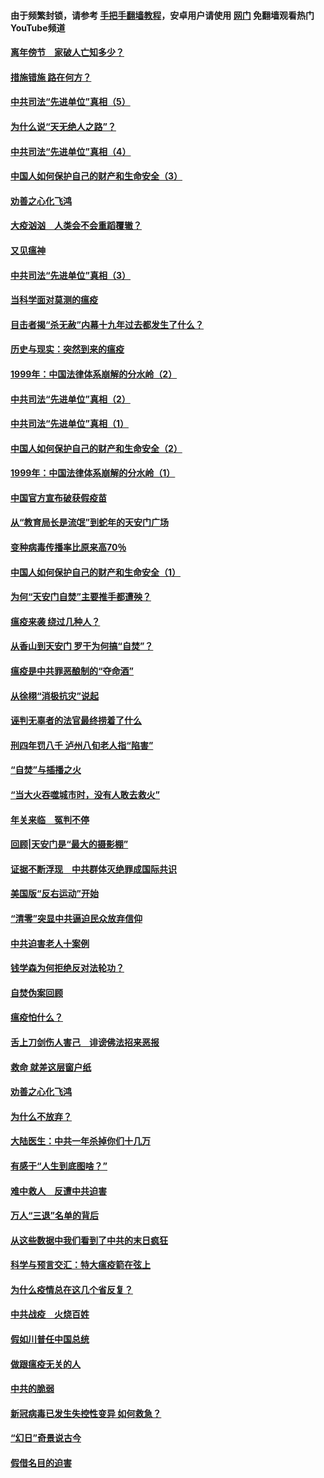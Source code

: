 #### 由于频繁封锁，请参考 [手把手翻墙教程](https://github.com/gfw-breaker/guides/wiki/)，安卓用户请使用 [网门](https://github.com/gfw-breaker/nogfw/blob/master/dl.md?t=02142300) 免翻墙观看热门YouTube频道 

#### [离年傍节　家破人亡知多少？](../pages/19/420563.md?t=02142300) 

#### [措施错施  路在何方？](../pages/19/420076.md?t=02142300) 

#### [中共司法“先进单位”真相（5）](../pages/19/419453.md?t=02142300) 

#### [为什么说“天无绝人之路”？](../pages/19/419618.md?t=02142300) 

#### [中共司法“先进单位”真相（4）](../pages/19/419452.md?t=02142300) 

#### [中国人如何保护自己的财产和生命安全（3）](../pages/19/419405.md?t=02142300) 

#### [劝善之心化飞鸿](../pages/19/418758.md?t=02142300) 

#### [大疫汹汹　人类会不会重蹈覆辙？](../pages/19/419691.md?t=02142300) 

#### [又见瘟神](../pages/19/419225.md?t=02142300) 

#### [中共司法“先进单位”真相（3）](../pages/19/419451.md?t=02142300) 

#### [当科学面对莫测的瘟疫](../pages/19/419625.md?t=02142300) 

#### [目击者揭“杀无赦”内幕十九年过去都发生了什么？](../pages/19/419617.md?t=02142300) 

#### [历史与现实：突然到来的瘟疫](../pages/19/419619.md?t=02142300) 

#### [1999年：中国法律体系崩解的分水岭（2）](../pages/19/419455.md?t=02142300) 

#### [中共司法“先进单位”真相（2）](../pages/19/419450.md?t=02142300) 

#### [中共司法“先进单位”真相（1）](../pages/19/419449.md?t=02142300) 

#### [中国人如何保护自己的财产和生命安全（2）](../pages/19/419404.md?t=02142300) 

#### [1999年：中国法律体系崩解的分水岭（1）](../pages/19/419454.md?t=02142300) 

#### [中国官方宣布破获假疫苗](../pages/19/419504.md?t=02142300) 

#### [从“教育局长是流氓”到蛇年的天安门广场](../pages/19/419470.md?t=02142300) 

#### [变种病毒传播率比原来高70％](../pages/19/419456.md?t=02142300) 

#### [中国人如何保护自己的财产和生命安全（1）](../pages/19/419403.md?t=02142300) 

#### [为何“天安门自焚”主要推手都遭殃？](../pages/19/419348.md?t=02142300) 

#### [瘟疫来袭 绕过几种人？](../pages/19/419349.md?t=02142300) 

#### [从香山到天安门 罗干为何搞“自焚”？](../pages/19/419270.md?t=02142300) 

#### [瘟疫是中共罪恶酿制的“夺命酒”](../pages/19/419223.md?t=02142300) 

#### [从徐栩“消极抗灾”说起](../pages/19/419224.md?t=02142300) 

#### [诬判无辜者的法官最终捞着了什么](../pages/19/419268.md?t=02142300) 

#### [刑四年罚八千 泸州八旬老人指“陷害”](../pages/19/419232.md?t=02142300) 

#### [“自焚”与插播之火](../pages/19/419226.md?t=02142300) 

#### [“当大火吞噬城市时，没有人敢去救火”](../pages/19/419077.md?t=02142300) 

#### [年关来临　冤判不停](../pages/19/419093.md?t=02142300) 

#### [回顾|天安门是“最大的摄影棚”](../pages/19/380866.md?t=02142300) 

#### [证据不断浮现　中共群体灭绝罪成国际共识](../pages/19/419031.md?t=02142300) 

#### [美国版“反右运动”开始](../pages/19/419030.md?t=02142300) 

#### [“清零”突显中共逼迫民众放弃信仰](../pages/19/418995.md?t=02142300) 

#### [中共迫害老人十案例](../pages/19/418831.md?t=02142300) 

#### [钱学森为何拒绝反对法轮功？](../pages/19/418905.md?t=02142300) 

#### [自焚伪案回顾](../pages/19/418799.md?t=02142300) 

#### [瘟疫怕什么？](../pages/19/418800.md?t=02142300) 

#### [舌上刀剑伤人害己　诽谤佛法招来恶报](../pages/19/418731.md?t=02142300) 

#### [救命 就差这层窗户纸](../pages/19/418706.md?t=02142300) 

#### [劝善之心化飞鸿](../pages/19/416766.md?t=02142300) 

#### [为什么不放弃？](../pages/19/418691.md?t=02142300) 

#### [大陆医生：中共一年杀掉你们十几万](../pages/19/418670.md?t=02142300) 

#### [有感于“人生到底图啥？”](../pages/19/418624.md?t=02142300) 

#### [难中救人　反遭中共迫害](../pages/19/418414.md?t=02142300) 

#### [万人“三退”名单的背后](../pages/19/418505.md?t=02142300) 

#### [从这些数据中我们看到了中共的末日疯狂](../pages/19/418420.md?t=02142300) 

#### [科学与预言交汇：特大瘟疫箭在弦上](../pages/19/418266.md?t=02142300) 

#### [为什么疫情总在这几个省反复？](../pages/19/418219.md?t=02142300) 

#### [中共战疫　火烧百姓](../pages/19/418220.md?t=02142300) 

#### [假如川普任中国总统](../pages/19/418174.md?t=02142300) 

#### [做跟瘟疫无关的人](../pages/19/418171.md?t=02142300) 

#### [中共的脆弱](../pages/19/418196.md?t=02142300) 

#### [新冠病毒已发生失控性变异 如何救急？](../pages/19/418032.md?t=02142300) 

#### [“幻日”奇景说古今](../pages/19/418033.md?t=02142300) 

#### [假借名目的迫害](../pages/19/418055.md?t=02142300) 

